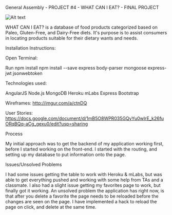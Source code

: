 General Assembly - PROJECT #4 - WHAT CAN I EAT? - FINAL PROJECT

![Alt text](public/app/img/screen1.jpg?raw=true "Screen 1")

WHAT CAN I EAT? is a database of food products categorized based on Paleo, Gluten-Free, and Dairy-Free diets. It's purpose is to assist consumers in locating products suitable for their dietary wants and needs.

Installation Instructions:

Open Terminal:

Run npm install npm install --save express body-parser mongoose express-jwt jsonwebtoken

Technologies used:

AngularJS Node.js MongoDB Heroku mLabs Express Bootstrap

Wireframes: http://imgur.com/a/ctnDQ


User Stories: https://docs.google.com/document/d/1mB5O8WPR035GQyYu0wIrE_k26fuORqBQq-aCg_gexu0/edit?usp=sharing

Process

My initial approach was to get the backend of my application working first, before I started working on the front-end. 
I started with the routing, and setting up my database to put information onto the page. 

Issues/Unsolved Problems

I had some issues getting the table to work with Heroku & mLabs, but was able to get everything pushed and working with some help from TAs and a classmate. 
I also had a slight issue getting my favorites page to work, but finally got it working. 
An unsolved problem the application has right now, is that after you delete a favorite the page needs to be reloaded before the changes
are seen on the page. I have implemented a hack to reload the page on click, and delete at the same time. 

